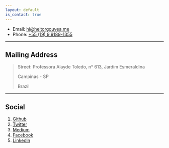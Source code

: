 ```yaml
---
layout: default
is_contact: true
---
```


* Email: [hi@heitorgouvea.me](mailto:hi@heitorgouvea.me)
* Phone: [+55 (19) 9.9189-1355](tel:+5519991891355)

---
## Mailing Address

> Street: Professora Alayde Toledo, n° 613, Jardim Esmeraldina
>
> Campinas - SP
>
> Brazil

---
## Social

1. [Github](https://github.com/GouveaHeitor)
2. [Twitter](https://twitter.com/GouveaHeitor)
3. [Medium](https://medium.com/@gouveaheitor)
4. [Facebook](https://fb.com/GouveaHeitor)
5. [Linkedin](https://br.linkedin.com/in/heitorgouvea)